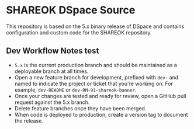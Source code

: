 # SHAREOK DSpace Source

This repository is based on the 5.x binary release of DSpace and contains configuration and custom code for the SHAREOK repository. 


## Dev Workflow Notes test

* `5.x` is the current production branch and should be maintained as a deployable branch at all times.
* Open a new feature branch for development, prefixed with `dev-` and named to indicate the project or ticket that you're working on. For example, `dev-README` or `dev-RM-91-shareok-banner`. 
* Once your changes are tested and ready for review, open a GitHub pull request against the 5.x branch.
* Delete feature branches once they have been merged.
* When code is deployed to production, create a version tag to document the release. 

